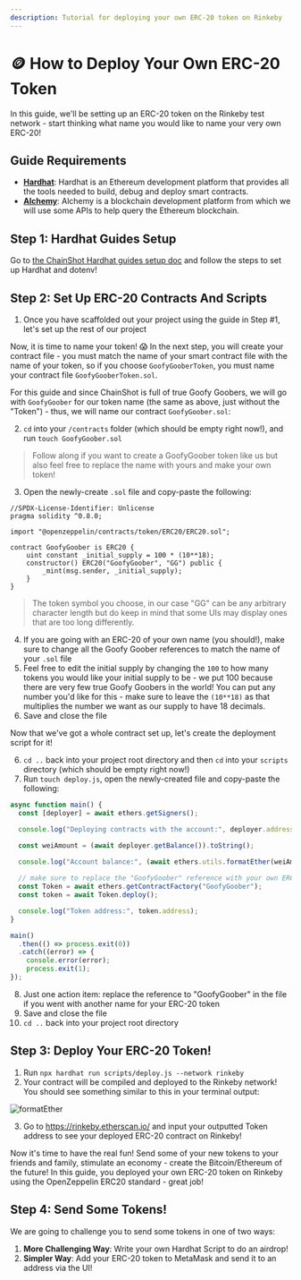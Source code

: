 ```yaml
---
description: Tutorial for deploying your own ERC-20 token on Rinkeby
---
```


# 🪙 How to Deploy Your Own ERC-20 Token

In this guide, we'll be setting up an ERC-20 token on the Rinkeby test network - start thinking what name you would like to name your very own ERC-20!

## Guide Requirements

- **[Hardhat](https://hardhat.org/)**: Hardhat is an Ethereum development platform that provides all the tools needed to build, debug and deploy smart contracts.
- **[Alchemy](https://www.alchemy.com/)**: Alchemy is a blockchain development platform from which we will use some APIs to help query the Ethereum blockchain.

## Step 1: Hardhat Guides Setup

Go to [the ChainShot Hardhat guides setup doc](https://www.chainshot.com/article/hardhat-guides-setup) and follow the steps to set up Hardhat and dotenv!

## Step 2: Set Up ERC-20 Contracts And Scripts

1. Once you have scaffolded out your project using the guide in Step #1, let's set up the rest of our project

Now, it is time to name your token! 😱 In the next step, you will create your contract file - you must match the name of your smart contract file with the name of your token, so if you choose `GoofyGooberToken`, you must name your contract file `GoofyGooberToken.sol`.

For this guide and since ChainShot is full of true Goofy Goobers, we will go with `GoofyGoober` for our token name (the same as above, just without the "Token") - thus, we will name our contract `GoofyGoober.sol`:

2. `cd` into your `/contracts` folder (which should be empty right now!), and run `touch GoofyGoober.sol`

> Follow along if you want to create a GoofyGoober token like us but also feel free to replace the name with yours and make your own token!

3. Open the newly-create `.sol` file and copy-paste the following:

```solidity
//SPDX-License-Identifier: Unlicense
pragma solidity ^0.8.0;

import "@openzeppelin/contracts/token/ERC20/ERC20.sol";

contract GoofyGoober is ERC20 {
    uint constant _initial_supply = 100 * (10**18);
    constructor() ERC20("GoofyGoober", "GG") public {
        _mint(msg.sender, _initial_supply);
    }
}
```
> The token symbol you choose, in our case "GG" can be any arbitrary character length but do keep in mind that some UIs may display ones that are too long differently.

4. If you are going with an ERC-20 of your own name (you should!), make sure to change all the Goofy Goober references to match the name of your `.sol` file
16. Feel free to edit the initial supply by changing the `100` to how many tokens you would like your initial supply to be - we put 100 because there are very few true Goofy Goobers in the world! You can put any number you'd like for this - make sure to leave the `(10**18)` as that multiplies the number we want as our supply to have 18 decimals.
5. Save and close the file

Now that we've got a whole contract set up, let's create the deployment script for it!

6. `cd ..` back into your project root directory and then `cd` into your `scripts` directory (which should be empty right now!)
7. Run `touch deploy.js`, open the newly-created file and copy-paste the following:

```javascript
async function main() {
  const [deployer] = await ethers.getSigners();

  console.log("Deploying contracts with the account:", deployer.address);

  const weiAmount = (await deployer.getBalance()).toString();
  
  console.log("Account balance:", (await ethers.utils.formatEther(weiAmount)));

  // make sure to replace the "GoofyGoober" reference with your own ERC-20 name!
  const Token = await ethers.getContractFactory("GoofyGoober");
  const token = await Token.deploy();

  console.log("Token address:", token.address);
}

main()
  .then(() => process.exit(0))
  .catch((error) => {
    console.error(error);
    process.exit(1);
});
```

8. Just one action item: replace the reference to "GoofyGoober" in the file if you went with another name for your ERC-20 token
9. Save and close the file
10. `cd ..` back into your project root directory

## Step 3: Deploy Your ERC-20 Token!

1. Run `npx hardhat run scripts/deploy.js --network rinkeby `
2. Your contract will be compiled and deployed to the Rinkeby network! You should see something similar to this in your terminal output:

![formatEther](https://i.imgur.com/2FXHuVw.png)

3. Go to https://rinkeby.etherscan.io/ and input your outputted Token address to see your deployed ERC-20 contract on Rinkeby!

Now it's time to have the real fun! Send some of your new tokens to your friends and family, stimulate an economy - create the Bitcoin/Ethereum of the future! In this guide, you deployed your own ERC-20 token on Rinkeby using the OpenZeppelin ERC20 standard - great job!

## Step 4: Send Some Tokens!

We are going to challenge you to send some tokens in one of two ways:

1. **More Challenging Way**: Write your own Hardhat Script to do an airdrop!
2. **Simpler Way**: Add your ERC-20 token to MetaMask and send it to an address via the UI!




